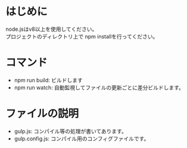 # はじめに
node.jsはv8以上を使用してください。<br/>
プロジェクトのディレクトリ上で npm installを行ってください。

# コマンド
* npm run build:      ビルドします
* npm run watch:    自動監視してファイルの更新ごとに差分ビルドします。

# ファイルの説明
* gulp.js:            コンパイル等の処理が書いてあります。
* gulp.config.js: コンパイル用のコンフィグファイルです。
